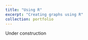 ```yaml
---
title: "Using R"
excerpt: "Creating graphs using R"
collection: portfolio
---
```


Under construction
